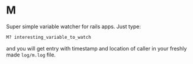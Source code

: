 # M

Super simple variable watcher for rails apps. Just type:

```ruby
M? interesting_variable_to_watch
```

and you will get entry with timestamp and location of caller in your freshly made `log/m.log` file.
